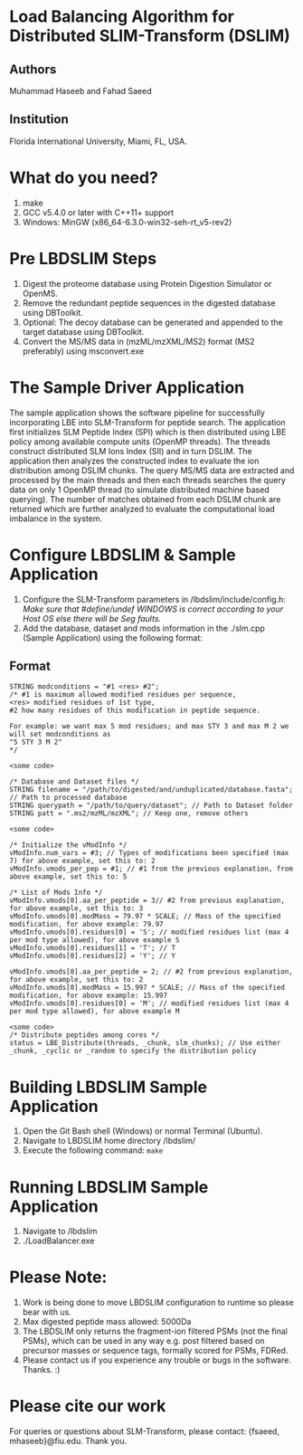 # Load Balancing Algorithm for Distributed SLIM-Transform (DSLIM)
## Authors
Muhammad Haseeb and Fahad Saeed
## Institution
Florida International University, Miami, FL, USA.

# What do you need?
1. make
2. GCC v5.4.0 or later with C++11+ support
2. Windows: MinGW (x86_64-6.3.0-win32-seh-rt_v5-rev2)

# Pre LBDSLIM Steps
1. Digest the proteome database using Protein Digestion Simulator or OpenMS.
2. Remove the redundant peptide sequences in the digested database using DBToolkit.
3. Optional: The decoy database can be generated and appended to the target database using DBToolkit.
4. Convert the MS/MS data in (mzML/mzXML/MS2) format (MS2 preferably) using msconvert.exe

# The Sample Driver Application
The sample application shows the software pipeline for successfully incorporating LBE into SLM-Transform for peptide search. The application first initializes SLM Peptide Index (SPI) which is then distributed using LBE policy among available compute units (OpenMP threads). The threads construct distributed SLM Ions Index (SII) and in turn DSLIM. The application then analyzes the constructed index to evaluate the ion distribution among DSLIM chunks. The query MS/MS data are extracted and processed by the main threads and then each threads searches the query data on only 1 OpenMP thread (to simulate distributed machine based querying). The number of matches obtained from each DSLIM chunk are returned which are further analyzed to evaluate the computational load imbalance in the system.

# Configure LBDSLIM & Sample Application
1. Configure the SLM-Transform parameters in /lbdslim/include/config.h: 
*Make sure that #define/undef WINDOWS is correct according to your Host OS else there will be Seg faults.*
2. Add the database, dataset and mods information in the ./slm.cpp (Sample Application) using the following format:

## Format

    STRING modconditions = "#1 <res> #2"; 
    /* #1 is maximum allowed modified residues per sequence, 
    <res> modified residues of 1st type, 
    #2 how many residues of this modification in peptide sequence. 
    
    For example: we want max 5 mod residues; and max STY 3 and max M 2 we will set modconditions as
    "5 STY 3 M 2"
    */
    
    <some code> 
    
    /* Database and Dataset files */
    STRING filename = "/path/to/digested/and/unduplicated/database.fasta"; // Path to processed database
    STRING querypath = "/path/to/query/dataset"; // Path to Dataset folder
    STRING patt = ".ms2/mzML/mzXML"; // Keep one, remove others
    
    <some code> 
    
    /* Initialize the vModInfo */
    vModInfo.num_vars = #3; // Types of modifications been specified (max 7) for above example, set this to: 2
    vModInfo.vmods_per_pep = #1; // #1 from the previous explanation, from above example, set this to: 5
    
    /* List of Mods Info */
    vModInfo.vmods[0].aa_per_peptide = 3// #2 from previous explanation, for above example, set this to: 3
    vModInfo.vmods[0].modMass = 79.97 * SCALE; // Mass of the specified modification, for above example: 79.97
    vModInfo.vmods[0].residues[0] = 'S'; // modified residues list (max 4 per mod type allowed), for above example S
    vModInfo.vmods[0].residues[1] = 'T'; // T
    vModInfo.vmods[0].residues[2] = 'Y'; // Y
    
    vModInfo.vmods[0].aa_per_peptide = 2; // #2 from previous explanation, for above example, set this to: 2
    vModInfo.vmods[0].modMass = 15.997 * SCALE; // Mass of the specified modification, for above example: 15.997
    vModInfo.vmods[0].residues[0] = 'M'; // modified residues list (max 4 per mod type allowed), for above example M
    
    <some code>
    /* Distribute peptides among cores */
    status = LBE_Distribute(threads, _chunk, slm_chunks); // Use either _chunk, _cyclic or _random to specify the distribution policy

# Building LBDSLIM Sample Application
1. Open the Git Bash shell (Windows) or normal Terminal (Ubuntu).
1. Navigate to LBDSLIM home directory /lbdslim/
2. Execute the following command: `make`

# Running LBDSLIM Sample Application
1. Navigate to /lbdslim
2. ./LoadBalancer.exe

# Please Note:
1. Work is being done to move LBDSLIM configuration to runtime so please bear with us.
2. Max digested peptide mass allowed: 5000Da
3. The LBDSLIM only returns the fragment-ion filtered PSMs (not the final PSMs), which can be used in any way e.g. post filtered based on precursor masses or sequence tags, formally scored for PSMs, FDRed.
4. Please contact us if you experience any trouble or bugs in the software. Thanks. :)

# Please cite our work
For queries or questions about SLM-Transform, please contact: {fsaeed, mhaseeb}@fiu.edu. Thank you.

